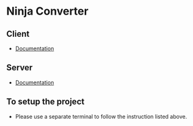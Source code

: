 # Ninja Converter

## Client
- [Documentation](./client/README_client.md)
## Server
- [Documentation](./server/README_server.md)

## To setup the project
- Please use a separate terminal to follow the instruction listed above.